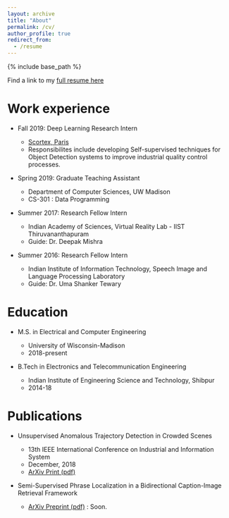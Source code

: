 ```yaml
---
layout: archive
title: "About"
permalink: /cv/
author_profile: true
redirect_from:
  - /resume
---
```


{% include base_path %}

Find a link to my [full resume here](https://drive.google.com/file/d/1-vDNskCVdg80PsGltcIdbzJlcT_4cIWj/view?usp=sharing)

Work experience
======
* Fall 2019: Deep Learning Research Intern
  * [Scortex, Paris](https://scortex.io)
  * Responsibilites include developing Self-supervised techniques for Object Detection systems to improve industrial quality control processes.

* Spring 2019: Graduate Teaching Assistant
  * Department of Computer Sciences, UW Madison
  * CS-301 : Data Programming

* Summer 2017: Research Fellow Intern 
  * Indian Academy of Sciences, Virtual Reality Lab - IIST Thiruvananthapuram
  * Guide: Dr. Deepak Mishra

* Summer 2016: Research Fellow Intern
  * Indian Institute of Information Technology, Speech Image and Language Processing Laboratory
  * Guide: Dr. Uma Shanker Tewary

Education
======
* M.S. in Electrical and Computer Engineering
	* University of Wisconsin-Madison
	* 2018-present

* B.Tech in Electronics and Telecommunication Engineering
	* Indian Institute of Engineering Science and Technology, Shibpur
	* 2014-18 

Publications
======
* Unsupervised Anomalous Trajectory Detection in Crowded Scenes
	* 13th IEEE International Conference on Industrial and Information System
	* December, 2018
  * [ArXiv Print (pdf)](https://arxiv.org/pdf/1907.01717.pdf)

* Semi-Supervised Phrase Localization in a Bidirectional Caption-Image Retrieval Framework
  * [ArXiv Preprint (pdf)](https://arxiv.org/pdf/1907.01717.pdf) : Soon.



